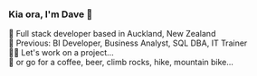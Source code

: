 ### Kia ora, I'm Dave 🤙  
📍 Full stack developer based in Auckland, New Zealand  
🌱 Previous: BI Developer, Business Analyst, SQL DBA, IT Trainer  
🧑‍💻 Let's work on a project...  
🧗 or go for a coffee, beer, climb rocks, hike, mountain bike...
